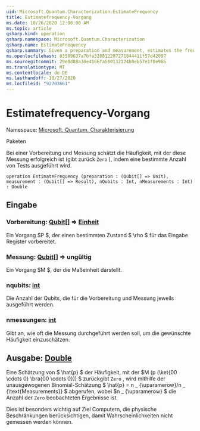 ```yaml
---
uid: Microsoft.Quantum.Characterization.EstimateFrequency
title: Estimatefrequency-Vorgang
ms.date: 10/26/2020 12:00:00 AM
ms.topic: article
qsharp.kind: operation
qsharp.namespace: Microsoft.Quantum.Characterization
qsharp.name: EstimateFrequency
qsharp.summary: Given a preparation and measurement, estimates the frequency with which that measurement succeeds (returns `Zero`) by performing a given number of trials.
ms.openlocfilehash: 83589637a7bfa328812207271844411f57d42097
ms.sourcegitcommit: 29e0d88a30e4166fa580132124b0eb57e1f0e986
ms.translationtype: MT
ms.contentlocale: de-DE
ms.lasthandoff: 10/27/2020
ms.locfileid: "92703661"
---
```

# <a name="estimatefrequency-operation"></a>Estimatefrequency-Vorgang

Namespace: [Microsoft. Quantum. Charakterisierung](xref:Microsoft.Quantum.Characterization)

Paketen [](https://nuget.org/packages/)


Bei einer Vorbereitung und Messung schätzt die Häufigkeit, mit der diese Messung erfolgreich ist (gibt zurück `Zero` ), indem eine bestimmte Anzahl von Tests ausgeführt wird.

```qsharp
operation EstimateFrequency (preparation : (Qubit[] => Unit), measurement : (Qubit[] => Result), nQubits : Int, nMeasurements : Int) : Double
```


## <a name="input"></a>Eingabe

### <a name="preparation--qubit--unit"></a>Vorbereitung: [Qubit](xref:microsoft.quantum.lang-ref.qubit)[] => [Einheit](xref:microsoft.quantum.lang-ref.unit) 

Ein Vorgang $P $, der einen bestimmten Zustand $ \rho $ für das Eingabe Register vorbereitet.


### <a name="measurement--qubit--__invalidresult__"></a>Messung: [Qubit](xref:microsoft.quantum.lang-ref.qubit)[] => __ungültig <Result>__ 

Ein Vorgang $M $, der die Maßeinheit darstellt.


### <a name="nqubits--int"></a>nqubits: [int](xref:microsoft.quantum.lang-ref.int)

Die Anzahl der Qubits, die für die Vorbereitung und Messung jeweils ausgeführt werden.


### <a name="nmeasurements--int"></a>nmessungen: [int](xref:microsoft.quantum.lang-ref.int)

Gibt an, wie oft die Messung durchgeführt werden soll, um die gewünschte Häufigkeit einzuschätzen.



## <a name="output--double"></a>Ausgabe: [Double](xref:microsoft.quantum.lang-ref.double)

Eine Schätzung von $ \hat{p} $ der Häufigkeit, mit der $M (p (\ket{00 \cdots 0} \bra{00 \cdots 0})) $ zurückgibt `Zero` , wird mithilfe der unausgewogenen Binomial-Schätzung $ \hat{p} = n \_ {\uparamerow}/n \_ {\text{Measurements}} $ abgerufen, wobei $n \_ {\uparamerow} $ die Anzahl der `Zero` beobachteten Ergebnisse ist.

Dies ist besonders wichtig auf Ziel Computern, die physische Beschränkungen berücksichtigen, damit Wahrscheinlichkeiten nicht gemessen werden können.
